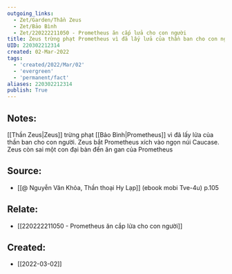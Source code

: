 ```yaml
---
outgoing_links:
  - Zet/Garden/Thần Zeus
  - Zet/Bảo Bình
  - Zet/220222211050 - Prometheus ăn cắp lửa cho con người
title: Zeus trừng phạt Prometheus vì đã lấy lửa của thần ban cho con người
UID: 220302212314
created: 02-Mar-2022
tags:
  - 'created/2022/Mar/02'
  - 'evergreen'
  - 'permanent/fact'
aliases: 220302212314
publish: True
---
```

## Notes:
[[Thần Zeus|Zeus]] trừng phạt [[Bảo Bình|Prometheus]] vì đã lấy lửa của thần ban cho con người. Zeus bắt Prometheus xích vào ngọn núi Caucase. Zeus còn sai một con đại bàn đến ăn gan của Prometheus

## Source:
- [[@ Nguyễn Văn Khỏa, Thần thoại Hy Lạp]] (ebook mobi Tve-4u) p.105

## Relate:
- [[220222211050 - Prometheus ăn cắp lửa cho con người]]
## Created:
- [[2022-03-02]]

